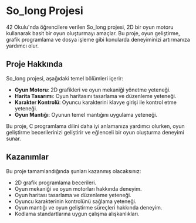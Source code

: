 # So_long Projesi

42 Okulu'nda öğrencilere verilen So_long projesi, 2D bir oyun motoru kullanarak basit bir oyun oluşturmayı amaçlar. 
Bu proje, oyun geliştirme, grafik programlama ve dosya işleme gibi konularda deneyiminizi artırmanıza yardımcı olur.

## Proje Hakkında

So_long projesi, aşağıdaki temel bölümleri içerir:

- **Oyun Motoru**: 2D grafikleri ve oyun mekaniği yönetme yeteneği.
- **Harita Tasarımı**: Oyun haritasını tasarlama ve düzenleme yeteneği.
- **Karakter Kontrolü**: Oyuncu karakterini klavye girişi ile kontrol etme yeteneği.
- **Oyun Mantığı**: Oyunun temel mantığını uygulama yeteneği.

Bu proje, C programlama dilini daha iyi anlamanıza yardımcı olurken, oyun geliştirme becerilerinizi geliştirir ve eğlenceli bir oyun oluşturma deneyimi sunar.

## Kazanımlar

Bu proje tamamlandığında şunları kazanmış olacaksınız:

- 2D grafik programlama becerileri.
- Oyun mekaniği ve oyun motorları hakkında deneyim.
- Oyun haritası tasarlama ve düzenleme yeteneği.
- Oyuncu karakterinin kontrolünü sağlama yeteneği.
- Oyun mantığı ve oyun geliştirme süreçleri hakkında deneyim.
- Kodlama standartlarına uygun çalışma alışkanlıkları.
